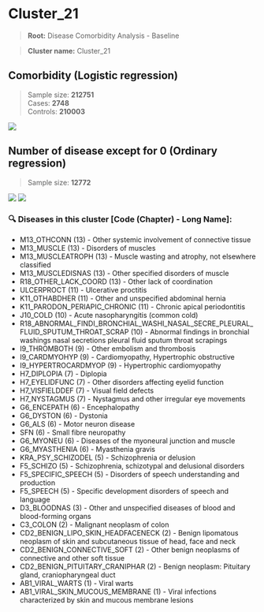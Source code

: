 # Cluster_21

> **Root:** Disease Comorbidity Analysis - Baseline

> **Cluster name:** Cluster_21  

## Comorbidity (Logistic regression)
> Sample size: **212751**  
> Cases: **2748**  
> Controls: **210003**
<img src="/Cluster/Figures/Incidence/LG/Cluster_21.png" />
<CsvTable src="/Cluster/Data/Incidence/LG/LG_Cluster_21.csv" label="🔍 View full results" />

## Number of disease except for 0 (Ordinary regression)
> Sample size: **12772**
<img src="/Cluster/Figures/Incidence/Histogram/Cluster_21_in.png" />
<CsvTable src="/Cluster/Data/Incidence/Histogram/Cluster_21_in.csv" label="🔍 View full results" />

<img src="/Cluster/Figures/Incidence/ORD/Cluster_21.png" />
<CsvTable src="/Cluster/Data/Incidence/ORD/ORD_Cluster_21.csv" label="🔍 View full results" />

### 🔍 Diseases in this cluster [Code (Chapter) - Long Name]:
- M13_OTHCONN (13) - Other systemic involvement of connective tissue
- M13_MUSCLE (13) - Disorders of muscles
- M13_MUSCLEATROPH (13) - Muscle wasting and atrophy, not elsewhere classified
- M13_MUSCLEDISNAS (13) - Other specified disorders of muscle
- R18_OTHER_LACK_COORD (13) - Other lack of coordination
- ULCERPROCT (11) - Ulcerative proctitis
- K11_OTHABDHER (11) - Other and unspecified abdominal hernia
- K11_PARODON_PERIAPIC_CHRONIC (11) - Chronic apical periodontitis
- J10_COLD (10) - Acute nasopharyngitis (common cold)
- R18_ABNORMAL_FINDI_BRONCHIAL_WASHI_NASAL_SECRE_PLEURAL_FLUID_SPUTUM_THROAT_SCRAP (10) - Abnormal findings in bronchial washings nasal secretions pleural fluid sputum throat scrapings
- I9_THROMBOTH (9) - Other embolism and thrombosis
- I9_CARDMYOHYP (9) - Cardiomyopathy, Hypertrophic obstructive
- I9_HYPERTROCARDMYOP (9) - Hypertrophic cardiomyopathy
- H7_DIPLOPIA (7) - Diplopia
- H7_EYELIDFUNC (7) - Other disorders affecting eyelid function
- H7_VISFIELDDEF (7) - Visual field defects
- H7_NYSTAGMUS (7) - Nystagmus and other irregular eye movements
- G6_ENCEPATH (6) - Encephalopathy
- G6_DYSTON (6) - Dystonia
- G6_ALS (6) - Motor neuron disease
- SFN (6) - Small fibre neuropathy
- G6_MYONEU (6) - Diseases of the myoneural junction and muscle
- G6_MYASTHENIA (6) - Myasthenia gravis
- KRA_PSY_SCHIZODEL (5) - Schizophrenia or delusion
- F5_SCHIZO (5) - Schizophrenia, schizotypal and delusional disorders
- F5_SPECIFIC_SPEECH (5) - Disorders of speech understanding and production
- F5_SPEECH (5) - Specific development disorders of speech and language
- D3_BLOODNAS (3) - Other and unspecified diseases of blood and blood-forming organs
- C3_COLON (2) - Malignant neoplasm of colon
- CD2_BENIGN_LIPO_SKIN_HEADFACENECK (2) - Benign lipomatous neoplasm of skin and subcutaneous tissue of head, face and neck
- CD2_BENIGN_CONNECTIVE_SOFT (2) - Other benign neoplasms of connective and other soft tissue
- CD2_BENIGN_PITUITARY_CRANIPHAR (2) - Benign neoplasm: Pituitary gland, craniopharyngeal duct
- AB1_VIRAL_WARTS (1) - Viral warts
- AB1_VIRAL_SKIN_MUCOUS_MEMBRANE (1) - Viral infections characterized by skin and mucous membrane lesions
